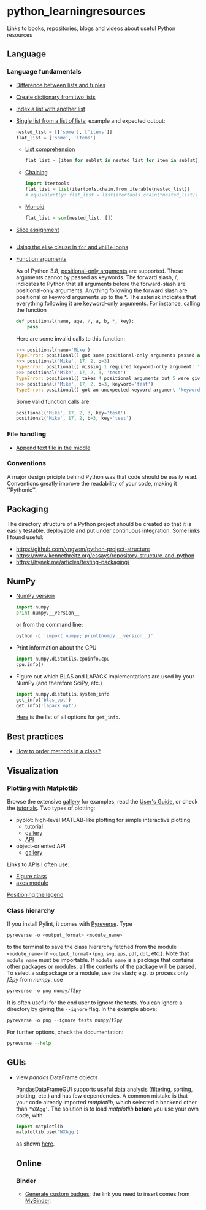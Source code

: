 # python_learningresources
Links to books, repositories, blogs and videos about useful Python resources


## Language

### Language fundamentals

- [Difference between lists and tuples](https://stackoverflow.com/questions/626759/whats-the-difference-between-lists-and-tuples)
- [Create dictionary from two lists](https://stackoverflow.com/questions/209840/convert-two-lists-into-a-dictionary)
- [Index a list with another list](https://stackoverflow.com/a/1012197/4892892)
- [Single list from a list of lists](https://stackoverflow.com/questions/952914/how-to-make-a-flat-list-out-of-list-of-lists); example and expected output:
   ```python
   nested_list = [['some'], ['items']]
   flat_list = ['some', 'items']
   ```
   - [List comprehension](https://stackoverflow.com/a/952952/4892892)
      ```python
      flat_list = [item for sublst in nested_list for item in sublst]
      ```
   - [Chaining](https://stackoverflow.com/a/953097/4892892)
      ```python
      import itertools
      flat_list = list(itertools.chain.from_iterable(nested_list))
      # equivalently: flat_list = list(itertools.chain(*nested_list))
      ```
   - [Monoid](https://stackoverflow.com/a/952946/4892892)
      ```python
      flat_list = sum(nested_list, [])
- [Slice assignment](https://stackoverflow.com/questions/32448414/what-does-colon-at-assignment-for-list-do-in-python?)
   
   ```python
   
   ```
- [Using the `else` clause in `for` and `while` loops](https://stackoverflow.com/questions/9979970/why-does-python-use-else-after-for-and-while-loops)
- [Function arguments](https://www.blog.pythonlibrary.org/2022/06/28/python-101-an-intro-to-functions)

   As of Python 3.8, [positional-only arguments](https://peps.python.org/pep-0570/) are supported. These arguments cannot by passed as keywords.
   The forward slash, /, indicates to Python that all arguments before the forward-slash are positional-only arguments. Anything following the forward slash are positional or keyword arguments up to the *. The asterisk indicates that everything following it are keyword-only arguments.
   For instance, calling the function
   ```python
   def positional(name, age, /, a, b, *, key):
       pass
   ```
   Here are some invalid calls to this function:
   ```python
   >>> positional(name='Mike')
   TypeError: positional() got some positional-only arguments passed as keyword arguments: 'name'
   >>> positional('Mike', 17, 2, b=3)
   TypeError: positional() missing 1 required keyword-only argument: 'key'
   >>> positional('Mike', 17, 2, 3, 'test')
   TypeError: positional() takes 4 positional arguments but 5 were given
   >>> positional('Mike', 17, 2, b=3, keyword='test')
   TypeError: positional() got an unexpected keyword argument 'keyword'
   ```
   Some valid function calls are
   ```python
   positional('Mike', 17, 2, 3, key='test')
   positional('Mike', 17, 2, b=3, key='test')
   ```


### File handling

- [Append text file in the middle](https://stackoverflow.com/questions/10507230/insert-line-at-middle-of-file-with-python)

### Conventions

A major design priciple behind Python was that code should be easily read. Conventions greatly improve the readability of your code, making it ''Pythonic''.



## Packaging  

The directory structure of a Python project should be created so that it is easily testable, deployable and put under continuous integration. Some links I found useful:

- https://github.com/yngvem/python-project-structure
- https://www.kennethreitz.org/essays/repository-structure-and-python
- https://hynek.me/articles/testing-packaging/



## NumPy

- [NumPy version](https://stackoverflow.com/a/1520264/4892892)
   ```python
   import numpy
   print numpy.__version__
   ```
   or from the command line:
   ```python
   python -c 'import numpy; print(numpy.__version__)'
   ```
- Print information about the CPU
   ```python
   import numpy.distutils.cpuinfo.cpu
   cpu.info()
   ```
- Figure out which BLAS and LAPACK implementations are used by your NumPy (and therefore SciPy, etc.)
   ```python
   import numpy.distutils.system_info
   get_info('blas_opt')
   get_info('lapack_opt')
   ```
   [Here](https://github.com/numpy/numpy/blob/v1.19.0/numpy/distutils/system_info.py#L401-L485) is the list of all options for `get_info`.



## Best practices

- [How to order methods in a class?](https://stackoverflow.com/questions/10289461/what-is-a-good-way-to-order-methods-in-a-python-class)



## Visualization

### Plotting with Matplotlib

Browse the extensive [gallery](https://matplotlib.org/3.1.1/gallery/index.html) for examples, read the [User's Guide](https://matplotlib.org/3.1.1/contents.html), or check the [tutorials](https://matplotlib.org/3.1.1/tutorials/index.html).
Two types of plotting:
- pyplot: high-level MATLAB-like plotting for simple interactive plotting
   - [tutorial](https://matplotlib.org/3.1.1/tutorials/introductory/pyplot.html)
   - [gallery](https://matplotlib.org/3.1.1/gallery/index.html#pyplots-examples)
   - [API](https://matplotlib.org/3.1.1/api/_as_gen/matplotlib.pyplot.html)
- object-oriented API
   - [gallery](https://matplotlib.org/3.1.1/gallery/index.html)
 
Links to APIs I often use:
- [Figure class](https://matplotlib.org/3.1.1/api/_as_gen/matplotlib.figure.Figure.html)
- [axes module](https://matplotlib.org/3.2.1/api/axes_api.html)

[Positioning the legend](https://matplotlib.org/3.2.2/api/_as_gen/matplotlib.axes.Axes.legend.html#matplotlib.axes.Axes.legendhttps://matplotlib.org/3.2.2/api/_as_gen/matplotlib.axes.Axes.legend.html#matplotlib.axes.Axes.legend)


### Class hierarchy

If you install Pylint, it comes with [Pyreverse](https://www.logilab.org/blogentry/6883). Type
```python
pyreverse -o <output_format> <module_name>
```
to the terminal to save the class hierarchy fetched from the module `<module_name>` in `<output_format>` (`png`, `svg`, `eps`, `pdf`, `dot`, etc.). Note that `module_name` must be importable. If `module_name` is a package that contains other packages or modules, all the contents of the package will be parsed. To select a subpackage or a module, use the slash; e.g. to process only *f2py* from *numpy*, use
```python
pyreverse -o png numpy/f2py
```
It is often useful for the end user to ignore the tests. You can ignore a directory by giving the `--ignore` flag. In the example above:
```python
pyreverse -o png --ignore tests numpy/f2py
```
For further options, check the documentation:
```python
pyreverse --help
```


## GUIs

- view *pandas* DataFrame objects

  [PandasDataFrameGUI](https://github.com/bluenote10/PandasDataFrameGUI) supports useful data analysis (filtering, sorting, plotting, etc.) and has few dependencies. A common mistake is that your code already imported *matplotlib*, which selected a backend other than `'WXAgg'`. The solution is to load *matplotlib* **before** you use your own code, with
  ```python
  import matplotlib
  matplotlib.use('WXAgg')
  ```
  as shown [here](https://github.com/bluenote10/PandasDataFrameGUI/issues/3#issuecomment-324940242).
  
  
  ## Online
  
  ### Binder
  
  - [Generate custom badges](https://mybinder.readthedocs.io/en/latest/howto/badges.html#generate-custom-launch-badges-for-your-binder-repository): the link you need to insert comes from [MyBinder](https://mybinder.org/).
